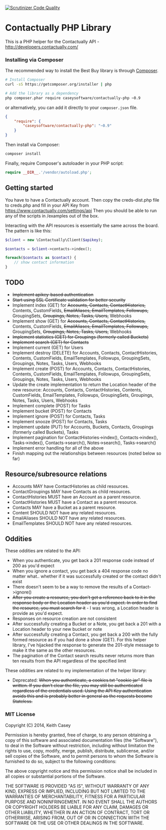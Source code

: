 
[![Scrutinizer Code Quality](https://scrutinizer-ci.com/g/caseysoftware/contactually-php/badges/quality-score.png?b=master)](https://scrutinizer-ci.com/g/caseysoftware/contactually-php/?branch=master)

Contactually PHP Library
================

This is a PHP helper for the Contactually API - http://developers.contactually.com/

### Installing via Composer

The recommended way to install the Best Buy library is through [Composer](http://getcomposer.org).

```bash
# Install Composer
curl -sS https://getcomposer.org/installer | php

# Add the library as a dependency
php composer.phar require caseysoftware/contactually-php ~0.9
```

or alternatively, you can add it directly to your `composer.json` file.

```json
{
    "require": {
        "caseysoftware/contactually-php": "~0.9"
    }
}
```

Then install via Composer:

```bash
composer install
```

Finally, require Composer's autoloader in your PHP script:

```php
require __DIR__.'/vendor/autoload.php';
```


## Getting started

You have to have a Contactually account. Then copy the creds-dist.php file to creds.php and fill in your API Key from https://www.contactually.com/settings/api Then you should be able to run any of the scripts in /examples out of the box.

Interacting with the API resources is essentially the same across the board. The pattern is like this:

```php
$client = new \Contactually\Client($apikey);

$contacts = $client->contacts->index();

foreach($contacts as $contact) {
    // show contact information
}
```

## TODO

*  ~~Implement apikey-based authentication~~
*  ~~Start using SSL Certificate validation for better security~~
*  Implement index (GET) for ~~Accounts, Contacts, ContactHistories,~~ Contents, CustomFields, ~~EmailAliases, EmailTemplates, Followups,~~ GroupingSets, ~~Groupings, Notes, Tasks, Users,~~ Webhooks
*  Implement show (GET) for ~~Accounts, Contacts, ContactHistories,~~ Contents, CustomFields, ~~EmailAliases, EmailTemplates, Followups,~~ GroupingSets, ~~Groupings, Notes, Tasks, Users,~~ Webhooks
*  ~~Implement statistics (GET) for Groupings (formerly called Buckets)~~
*  ~~Implement search (GET) for Contacts~~
*  Implement current (GET) for Users
*  Implement destroy (DELETE) for Accounts, Contacts, ContactHistories, Contents, CustomFields, EmailTemplates, Followups, GroupingSets, Groupings, Notes, Tasks, Users, Webhooks
*  Implement create (POST) for Accounts, Contacts, ContactHistories, Contents, CustomFields, EmailTemplates, Followups, GroupingSets, Groupings, Notes, Tasks, Users, Webhooks
*  Update the create implementation to return the Location header of the new resource: Accounts, Contacts, ContactHistories, Contents, CustomFields, EmailTemplates, Followups, GroupingSets, Groupings, Notes, Tasks, Users, Webhooks
*  Implement complete (POST) for Tasks
*  Implement bucket (POST) for Contacts
*  Implement ignore (POST) for Contacts, Tasks
*  Implement snooze (POST) for Contacts, Tasks
*  Implement update (PUT) for Accounts, Buckets, Contacts, Groupings (formerly called Buckets), Tasks
*  Implement pagination for ContactHistories->index(), Contacts->index(), Tasks->index(), Contacts->search(), Notes->search(), Tasks->search()
*  Implement error handling for all of the above
*  Finish mapping out the relationships between resources (noted below so far)

## Resource/subresource relations

*  Accounts MAY have ContactHistories as child resources.
*  ContactGroupings MAY have Contacts as child resources.
*  ContactHistories MUST have an Account as a parent resource.
*  ContactHistories MUST have a Contact as a parent resource.
*  Contacts MAY have a Bucket as a parent resource.
*  Content SHOULD NOT have any related resources.
*  EmailAliases SHOULD NOT have any related resources.
*  EmailTemplates SHOULD NOT have any related resources.

## Oddities

These oddities are related to the API:

 *  When you authenticate, you get back a 201 response code instead of 200 as you'd expect
 *  When you ignore a contact, you get back a 404 response code no matter what.. whether if it was successfully created or the contact didn't exist
 *  There doesn't seem to be a way to remove the results of a Contact->ignore()
 *  ~~After you create a resource, you don't get a reference back to it in the response body or the Location header as you'd expect. In order to find the resource, you must search for it~~ - I was wrong, a Location header is provide as you'd expect.
 *  Responses on resource creation are not consistent
  *  After successfully creating a Bucket or a Note, you get back a 201 with a Location header to your new bucket or note
  *  After successfully creating a Contact, you get back a 200 with the fully formed resource as if you had done a show (GET). For this helper library, I've hijacked the response to generate the 201-style message to make it the same as the other resources.
 *  The pagination of the Contact search results never returns more than ten results from the API regardless of the specified limit
 
These oddities are related to my implementation of the helper library:

 *  Deprecated: ~~When you authenticate, a cookies.txt "cookie jar" file is written. If you don't clear the file, you may still be authenticated regardless of the credentials used. Using the API Key authentication avoids this and is probably better in general as the requests become Stateless.~~
 
### MIT License

Copyright (C) 2014, Keith Casey <contrib at caseysoftware dot com>

Permission is hereby granted, free of charge, to any person obtaining a copy of
this software and associated documentation files (the "Software"), to deal in
the Software without restriction, including without limitation the rights to
use, copy, modify, merge, publish, distribute, sublicense, and/or sell copies
of the Software, and to permit persons to whom the Software is furnished to do
so, subject to the following conditions:

The above copyright notice and this permission notice shall be included in all
copies or substantial portions of the Software.

THE SOFTWARE IS PROVIDED "AS IS", WITHOUT WARRANTY OF ANY KIND, EXPRESS OR
IMPLIED, INCLUDING BUT NOT LIMITED TO THE WARRANTIES OF MERCHANTABILITY, FITNESS
FOR A PARTICULAR PURPOSE AND NONINFRINGEMENT. IN NO EVENT SHALL THE AUTHORS OR
COPYRIGHT HOLDERS BE LIABLE FOR ANY CLAIM, DAMAGES OR OTHER LIABILITY, WHETHER
IN AN ACTION OF CONTRACT, TORT OR OTHERWISE, ARISING FROM, OUT OF OR IN
CONNECTION WITH THE SOFTWARE OR THE USE OR OTHER DEALINGS IN THE SOFTWARE.
